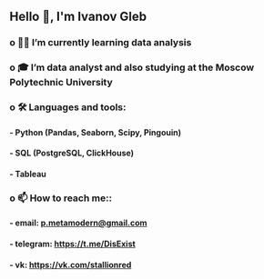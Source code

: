 ## Hello 👋, I'm Ivanov Gleb

### o 👨‍💻 I’m currently learning data analysis 
### o 🎓 I’m data analyst and also studying at the Moscow Polytechnic University
### o 🛠️ Languages and tools:
#### - Python (Pandas, Seaborn, Scipy, Pingouin)
#### - SQL (PostgreSQL, ClickHouse)
#### - Tableau
### o 📫 How to reach me::
#### - email: p.metamodern@gmail.com
#### - telegram: https://t.me/DisExist
#### - vk: https://vk.com/stallionred
